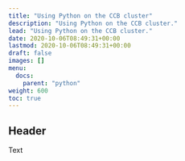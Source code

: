```yaml
---
title: "Using Python on the CCB cluster"
description: "Using Python on the CCB cluster."
lead: "Using Python on the CCB cluster."
date: 2020-10-06T08:49:31+00:00
lastmod: 2020-10-06T08:49:31+00:00
draft: false
images: []
menu:
  docs:
    parent: "python"
weight: 600
toc: true
---
```


## Header

Text

<!-- Link definitions -->
